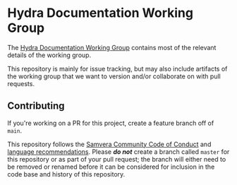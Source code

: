 # Hydra Documentation Working Group

The [Hydra Documentation Working Group](https://wiki.duraspace.org/display/hydra/Hydra+Documentation+Working+Group) contains most of the relevant details of the working group.

This repository is mainly for issue tracking, but may also include artifacts of the working group that we want to version and/or collaborate on with pull requests.

## Contributing

If you're working on a PR for this project, create a feature branch off of `main`. 

This repository follows the [Samvera Community Code of Conduct](https://samvera.atlassian.net/wiki/spaces/samvera/pages/405212316/Code+of+Conduct) and [language recommendations](https://github.com/samvera/maintenance/blob/master/templates/CONTRIBUTING.md#language).  Please ***do not*** create a branch called `master` for this repository or as part of your pull request; the branch will either need to be removed or renamed before it can be considered for inclusion in the code base and history of this repository.
